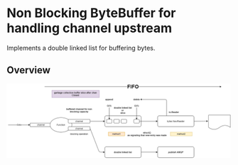 # Non Blocking ByteBuffer for handling channel upstream
Implements a double linked list for buffering bytes.


## Overview
![alt text](docs/golang_grpc_channels.png)

